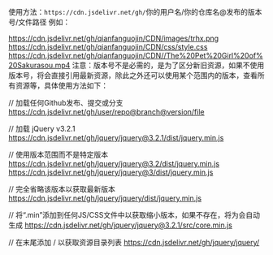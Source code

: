 使用方法：`https://cdn.jsdelivr.net/gh/`你的用户名/你的仓库名@发布的版本号/文件路径
例如：

https://cdn.jsdelivr.net/gh/qianfanguojin/CDN/images/trhx.png
https://cdn.jsdelivr.net/gh/qianfanguojin/CDN/css/style.css
https://cdn.jsdelivr.net/gh/qianfanguojin/CDN//The%20Pet%20Girl%20of%20Sakurasou.mp4
注意：版本号不是必需的，是为了区分新旧资源，如果不使用版本号，将会直接引用最新资源，除此之外还可以使用某个范围内的版本，查看所有资源等，具体使用方法如下：

// 加载任何Github发布、提交或分支
https://cdn.jsdelivr.net/gh/user/repo@branch@version/file

// 加载 jQuery v3.2.1
https://cdn.jsdelivr.net/gh/jquery/jquery@3.2.1/dist/jquery.min.js

// 使用版本范围而不是特定版本
https://cdn.jsdelivr.net/gh/jquery/jquery@3.2/dist/jquery.min.js
https://cdn.jsdelivr.net/gh/jquery/jquery@3/dist/jquery.min.js

// 完全省略该版本以获取最新版本
https://cdn.jsdelivr.net/gh/jquery/jquery/dist/jquery.min.js

// 将“.min”添加到任何JS/CSS文件中以获取缩小版本，如果不存在，将为会自动生成
https://cdn.jsdelivr.net/gh/jquery/jquery@3.2.1/src/core.min.js

// 在末尾添加 / 以获取资源目录列表
https://cdn.jsdelivr.net/gh/jquery/jquery/
